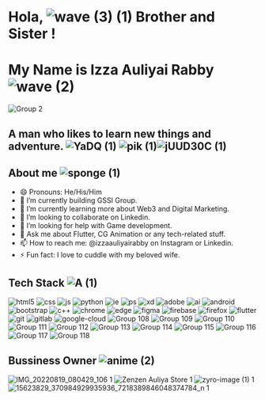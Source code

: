# Hola, ![wave (3) (1)](https://user-images.githubusercontent.com/103131773/187973296-7c610234-fa8d-4e94-b331-043c92220907.gif) Brother and Sister ! 

# My Name is Izza Auliyai Rabby ![wave (2)](https://user-images.githubusercontent.com/103131773/187973327-b52faccd-41c2-4a2b-ac58-5756aa19f135.gif) 
![Group 2](https://user-images.githubusercontent.com/103131773/187741141-68ff1190-f434-4e4f-ad6b-98be72fe8e8a.png)
## A man who likes to learn new things and adventure. ![YaDQ (1)](https://user-images.githubusercontent.com/103131773/187975418-51e32d91-a030-410a-bc1b-a25fe18c84ed.gif) ![pik (1)](https://user-images.githubusercontent.com/103131773/188007761-f1664b65-6c6e-414a-babe-1691307d5a43.gif)![jUUD30C (1)](https://user-images.githubusercontent.com/103131773/188007776-d91470ec-6312-453d-9341-adf523cbb885.gif)




## About me ![sponge (1)](https://user-images.githubusercontent.com/103131773/187973757-7f1cebc9-e682-440d-a614-72c803e5bb3f.gif) 
- 😄 Pronouns: He/His/Him
- 🔭 I’m currently building GSSI Group.
- 🌱 I’m currently learning more about Web3 and Digital Marketing.
- 👯 I’m looking to collaborate on Linkedin.
- 🤔 I’m looking for help with Game development. 
- 💬 Ask me about Flutter, CG Animation or any tech-related stuff.
- 📫 How to reach me: @izzaauliyairabby on Instagram or Linkedin.
- ⚡ Fun fact: I love to cuddle with my beloved wife.

## Tech Stack ![A (1)](https://user-images.githubusercontent.com/103131773/187974065-fe17b4c6-90a1-4c51-8470-32d040e25e96.gif) 


![html5](https://user-images.githubusercontent.com/103131773/187870622-4f756450-69c5-41ad-b721-e84a7e6be2ba.png)
![css](https://user-images.githubusercontent.com/103131773/187870652-da1e5238-1e2c-411d-822c-35b805a65515.png)
![js](https://user-images.githubusercontent.com/103131773/187870665-62b8d328-c453-4acc-9a53-715cd250362a.png)
![python](https://user-images.githubusercontent.com/103131773/187744844-79e4d7a9-49ea-4fa9-83e9-145b4702c855.png)
![ie](https://user-images.githubusercontent.com/103131773/187738478-9bb62060-918a-4922-ab58-b1c40c2b28d2.png)
![ps](https://user-images.githubusercontent.com/103131773/187738482-24ea4b57-3182-4b50-81cf-466c48197d3d.png)
![xd](https://user-images.githubusercontent.com/103131773/187738486-8716c6b7-acc4-460b-aa96-c149996fdabc.png)
![adobe](https://user-images.githubusercontent.com/103131773/187738489-0e74092d-cdd1-483f-8057-d4039da3b3d8.png)
![ai](https://user-images.githubusercontent.com/103131773/187738492-11d83b6b-0adb-4e94-83f3-22575546902f.png)
![android](https://user-images.githubusercontent.com/103131773/187738495-73621c4e-285c-4545-95b9-7e8ba7d00654.png)
![bootstrap](https://user-images.githubusercontent.com/103131773/187738497-38e31c68-7cc6-4d09-8f38-4103b0ccc4e9.png)
![c++](https://user-images.githubusercontent.com/103131773/187738500-b25b7d28-9577-4257-9032-cba25c53b948.png)
![chrome](https://user-images.githubusercontent.com/103131773/187738503-4a42b64d-9487-4cb0-ad2a-c024e09a0a82.png)
![edge](https://user-images.githubusercontent.com/103131773/187738507-a07aa3ac-d681-48cf-9791-51c2fbb57559.png)
![figma](https://user-images.githubusercontent.com/103131773/187738510-3d93f6d3-a1c5-4ada-a4e8-967821b9e4cc.png)
![firebase](https://user-images.githubusercontent.com/103131773/187738514-d2986640-80c5-475a-a2c7-883d3b273d82.png)
![firefox](https://user-images.githubusercontent.com/103131773/187738516-b1a52e9f-bd90-4a70-bfb3-c16d168955df.png) 
![flutter](https://user-images.githubusercontent.com/103131773/187738518-2966f269-de09-4655-b314-88435c4a918b.png)
![git](https://user-images.githubusercontent.com/103131773/187738520-c1c4a99b-dd53-41cd-b0d2-7ecd6c40b64a.png)
![gitlab](https://user-images.githubusercontent.com/103131773/187738523-ae3b8d75-8a9d-4b40-9e0e-2bf405315e60.png)
![google-cloud](https://user-images.githubusercontent.com/103131773/187738525-e91ab64a-523d-447f-9cf5-61d704dc7e53.png)
![Group 108](https://user-images.githubusercontent.com/103131773/187738530-24f36440-ded6-48cd-9aea-04fb0584d988.png)
![Group 109](https://user-images.githubusercontent.com/103131773/187738534-45124a61-3db0-41bf-81e9-90f4c10eb695.png)
![Group 110](https://user-images.githubusercontent.com/103131773/187738537-39cffa9f-d0fa-447f-ba40-b41ed199ee6d.png)
![Group 111](https://user-images.githubusercontent.com/103131773/187738538-3f2d7ac0-4acd-4976-af50-5b662e1931c5.png)
![Group 112](https://user-images.githubusercontent.com/103131773/187738542-140398f4-03e9-40b8-99c3-481bd665bf5a.png)
![Group 113](https://user-images.githubusercontent.com/103131773/187738544-2d9d3822-56da-479c-a910-acec0889678c.png)
![Group 114](https://user-images.githubusercontent.com/103131773/187738551-0ad1e2e2-0bfb-43d0-b801-efc455165548.png)
![Group 115](https://user-images.githubusercontent.com/103131773/187738554-f9322d1b-6050-4185-a1aa-a5147488d412.png)
![Group 116](https://user-images.githubusercontent.com/103131773/187738558-673981d1-3f35-4029-af49-2809d70bdbb5.png)
![Group 117](https://user-images.githubusercontent.com/103131773/187738562-dac3f938-7cc4-4f56-9d3b-1ce21744ad24.png)
![Group 118](https://user-images.githubusercontent.com/103131773/187738564-97903b93-7954-440d-9fe2-cc423523c5c8.png)


## Bussiness Owner ![anime (2)](https://user-images.githubusercontent.com/103131773/187974784-4e58dd86-ffaf-4c25-a32b-10ec1d89e6a8.gif) 


![IMG_20220819_080429_106 1](https://user-images.githubusercontent.com/103131773/187739754-efc044f0-0e88-4997-a3bf-5055b0f3cc4a.png)
![Zenzen Auliya Store 1](https://user-images.githubusercontent.com/103131773/187739757-5f89e762-fc20-479b-add1-a7e18e8a84e0.png)
![zyro-image (1) 1](https://user-images.githubusercontent.com/103131773/187739758-bdeb6902-8fb7-4781-8ed1-599ff4d768aa.png) 
![15623829_370984929935936_7218389846048374784_n 1](https://user-images.githubusercontent.com/103131773/187739761-f8da11d6-5287-46b3-8bbd-421bd0d96db0.png)
